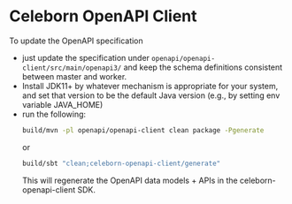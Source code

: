 # Celeborn OpenAPI Client

To update the OpenAPI specification
- just update the specification under `openapi/openapi-client/src/main/openapi3/` and keep the schema definitions consistent between master and worker.
- Install JDK11+ by whatever mechanism is appropriate for your system, and set that version to be the default Java version (e.g., by setting env variable JAVA_HOME)
- run the following:
  ```sh
  build/mvn -pl openapi/openapi-client clean package -Pgenerate
  ```
  or
  ```sh
  build/sbt "clean;celeborn-openapi-client/generate"
  ```   
  This will regenerate the OpenAPI data models + APIs in the celeborn-openapi-client SDK.

